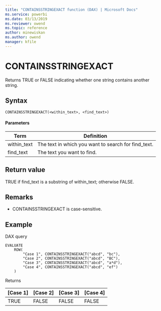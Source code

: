 ```yaml
---
title: "CONTAINSSTRINGEXACT function (DAX) | Microsoft Docs"
ms.service: powerbi 
ms.date: 03/13/2019
ms.reviewer: owend
ms.topic: reference
author: minewiskan
ms.author: owend
manager: kfile
---
```

# CONTAINSSTRINGEXACT

Returns TRUE or FALSE indicating whether one string contains another string. 
  
## Syntax  
  
```dax
CONTAINSSTRINGEXACT(<within_text>, <find_text>)
```
  
#### Parameters  
  
|Term|Definition|  
|--------|--------------|  
|within_text|The text in which you want to search for find_text.|  
|find_text|The text you want to find.|
  
## Return value  

TRUE if find_text is a substring of within_text; otherwise FALSE.

## Remarks

* CONTAINSSTRINGEXACT is case-sensitive.

## Example  

DAX query

```DAX
EVALUATE
	ROW(
		"Case 1", CONTAINSSTRINGEXACT("abcd", "bc"), 
		"Case 2", CONTAINSSTRINGEXACT("abcd", "BC"),
		"Case 3", CONTAINSSTRINGEXACT("abcd", "a*d"),
		"Case 4", CONTAINSSTRINGEXACT("abcd", "ef")
	)

```

Returns


|[Case 1]  |[Case 2]  |[Case 3]  |[Case 4]  |
|---------|---------|---------|---------|
|TRUE     | FALSE         | FALSE         |FALSE          |